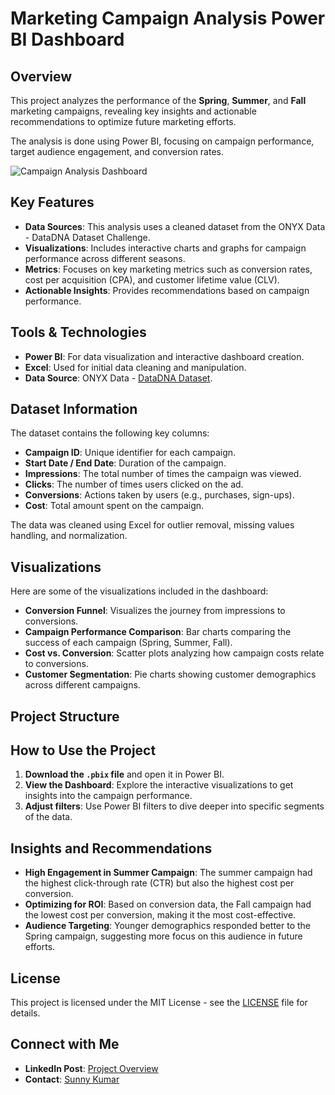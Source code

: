 # Marketing Campaign Analysis Power BI Dashboard

## Overview
This project analyzes the performance of the **Spring**, **Summer**, and **Fall** marketing campaigns, revealing key insights and actionable recommendations to optimize future marketing efforts.

The analysis is done using Power BI, focusing on campaign performance, target audience engagement, and conversion rates.

![Campaign Analysis Dashboard](assets/Screenshot%202024-08-31%20220913.png)

## Key Features
- **Data Sources**: This analysis uses a cleaned dataset from the ONYX Data - DataDNA Dataset Challenge.
- **Visualizations**: Includes interactive charts and graphs for campaign performance across different seasons.
- **Metrics**: Focuses on key marketing metrics such as conversion rates, cost per acquisition (CPA), and customer lifetime value (CLV).
- **Actionable Insights**: Provides recommendations based on campaign performance.

## Tools & Technologies
- **Power BI**: For data visualization and interactive dashboard creation.
- **Excel**: Used for initial data cleaning and manipulation.
- **Data Source**: ONYX Data - [DataDNA Dataset](https://www.linkedin.com/posts/sunny-bibyan_datadna-builtwithzoomcharts-datacleaning-activity-7209298860601401344-cIxq?utm_source=share&utm_medium=member_desktop).

## Dataset Information
The dataset contains the following key columns:
- **Campaign ID**: Unique identifier for each campaign.
- **Start Date / End Date**: Duration of the campaign.
- **Impressions**: The total number of times the campaign was viewed.
- **Clicks**: The number of times users clicked on the ad.
- **Conversions**: Actions taken by users (e.g., purchases, sign-ups).
- **Cost**: Total amount spent on the campaign.

The data was cleaned using Excel for outlier removal, missing values handling, and normalization.

## Visualizations
Here are some of the visualizations included in the dashboard:
- **Conversion Funnel**: Visualizes the journey from impressions to conversions.
- **Campaign Performance Comparison**: Bar charts comparing the success of each campaign (Spring, Summer, Fall).
- **Cost vs. Conversion**: Scatter plots analyzing how campaign costs relate to conversions.
- **Customer Segmentation**: Pie charts showing customer demographics across different campaigns.

## Project Structure

## How to Use the Project
1. **Download the `.pbix` file** and open it in Power BI.
2. **View the Dashboard**: Explore the interactive visualizations to get insights into the campaign performance.
3. **Adjust filters**: Use Power BI filters to dive deeper into specific segments of the data.

## Insights and Recommendations
- **High Engagement in Summer Campaign**: The summer campaign had the highest click-through rate (CTR) but also the highest cost per conversion.
- **Optimizing for ROI**: Based on conversion data, the Fall campaign had the lowest cost per conversion, making it the most cost-effective.
- **Audience Targeting**: Younger demographics responded better to the Spring campaign, suggesting more focus on this audience in future efforts.

## License
This project is licensed under the MIT License - see the [LICENSE](./LICENSE) file for details.

## Connect with Me
- **LinkedIn Post**: [Project Overview](https://www.linkedin.com/posts/sunny-bibyan_datadna-builtwithzoomcharts-datacleaning-activity-7209298860601401344-cIxq?utm_source=share&utm_medium=member_desktop)
- **Contact**: [Sunny Kumar](mailto:sunnykumar6121997@gmail.com)


